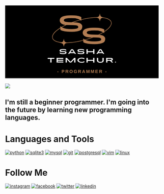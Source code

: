 [![Header](https://github.com/SashaTemchur/sashatemchur/blob/main/assets/sasha_logo.png)](https://www.instagram.com/_s_a_s__h_a_13_)


<img src="https://komarev.com/ghpvc/?username=sashatemchur&style=flat">

## I'm still a beginner programmer. I'm going into the future by learning new programming languages.



# Languages and Tools
[![python](https://img.shields.io/badge/python-090909?style=for-the-badge&logo=python&logoColor=500ea1)](https://www.instagram.com/_s_a_s__h_a_13_)
[![sqlite3](https://img.shields.io/badge/-sqlite3-090909?style=for-the-badge&logo=sqlite&logoColor=yellow)](https://www.instagram.com/_s_a_s__h_a_13_)
[![mysql](https://img.shields.io/badge/-mysql-090909?style=for-the-badge&logo=mysql&logoColor=white)](https://www.instagram.com/_s_a_s__h_a_13_)
[![git](https://img.shields.io/badge/-git-090909?style=for-the-badge&logo=git%2B%2B&logoColor=blue)](https://www.instagram.com/_s_a_s__h_a_13_)
[![postgresql](https://img.shields.io/badge/-postgresql-090909?style=for-the-badge&logo=postgresql&logoColor=green)](https://www.instagram.com/_s_a_s__h_a_13_)
[![vim](https://img.shields.io/badge/-vim-black?style=for-the-badge&logo=vim&logoColor=green)](https://www.instagram.com/_s_a_s__h_a_13_)
[![linux](https://img.shields.io/badge/-linux-black?style=for-the-badge&logo=linux&logoColor=white)](https://www.instagram.com/_s_a_s__h_a_13_)


# Follow Me 
[![instagram](https://img.shields.io/badge/-instagram-black?style=for-the-badge&logo=instagram&logoColor=b406BE)](https://www.instagram.com/_s_a_s__h_a_13__)
[![facebook](https://img.shields.io/badge/-facebook-090909?style=for-the-badge&logo=facebook&logoColor=blue)](https://m.facebookcomalextemchureav=AfbLoTMKEXhU2oumECwGsGJctweVMeW-d7wf4jEywqCn8kwdM5fhLRxgVMN7QZtGdPc&paipv=0)
[![twitter](https://img.shields.io/badge/-twitter-black?style=for-the-badge&logo=twitter&logoColor=blue)](https://twitter.com/STemcur)
[![linkedin](https://img.shields.io/badge/-linkedin-090909?style=for-the-badge&logo=linkedin&logoColor=007BB6)](https://www.linkedin.com/in/sasha-temchur-36890924b/)




